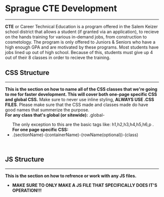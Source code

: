 <h1><b>Sprague CTE Development</b></h1>
<hr>
<b>CTE</b> or Career Technical Education is a program offered in the Salem Keizer school district that allows a student (if granted via an application), to recieve on the hands training for various in-demand jobs, from construction to cosmetology. The program is only offered to Juniors & Seniors who have a high enough GPA and are motivated by these programs. Most students have jobs lined up out of high school. Because of this, students must give up 4 out of their 8 classes in order to recieve the training. 
<br>
<h2><b>CSS Structure</b></h2>
<hr>
<b>This is the section on how to name all of the CSS classes that we're going to me for faster development. This will cover both one-page specific CSS and global CSS.</b> Make sure to never use inline styling, <b>ALWAYS USE .CSS FILES</b>. Please make sure that the CSS made and classes made do have good names that summerize the purpose.<br> 
<b>For any class that's global (or sitewide):</b> .global- <br>
<ul>
The only exception to this are the basic tags like: h1,h2,h3,h4,h5,h6,p . <br>
<b>For one page specific CSS:</b><br>
  <li>.(sectionName)-(containerName)-(rowName(optional))-(class)</li>
</ul>
<br>
<h2><b>JS Structure</b></h2>
<hr>
<b>This is the section on how to refrence or work with any JS files.</b><br>
<ul>
  <li><b>MAKE SURE TO ONLY MAKE A JS FILE THAT SPECIFICALLY DOES IT'S OPERATION!!! </b><br></li>
</ul>
